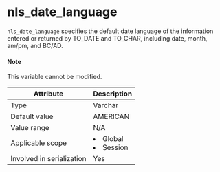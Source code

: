 # nls_date_language

`nls_date_language` specifies the default date language of the information entered or returned by TO_DATE and TO_CHAR, including date, month, am/pm, and BC/AD.

<main id="notice" type='explain'>
    <h4>Note</h4>
    <p>This variable cannot be modified. </p>
</main>

| **Attribute** | **Description** |
|---------|------------------------------------------------------------------------------------------------------------|
| Type | Varchar |
| Default value | AMERICAN |
| Value range | N/A |
| Applicable scope | <li> Global   <li> Session |
| Involved in serialization | Yes |
